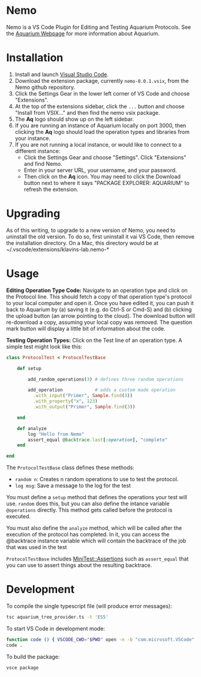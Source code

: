 Nemo
===

Nemo is a VS Code Plugin for Editing and Testing Aquarium Protocols. See the [Aquarium Webpage](https://www.aquarium.bio/) for more information about Aquarium.

Installation
===

1. Install and launch [Visual Studio Code](https://code.visualstudio.com/). 
1. Download the extension package, currently `nemo-0.0.1.vsix`, from the Nemo github repository. 
1. Click the Settings Gear in the lower left corner of VS Code and choose "Extensions".
1. At the top of the extensions sidebar, click the `...` button and choose "Install from VSIX..." and then find the nemo vsix package.
1. The **Aq** logo should show up on the left sidebar. 
1. If you are running an instance of Aquarium locally on port 3000, then clicking the **Aq** logo should load the operation types and libraries from your instance.
1. If you are not running a local instance, or would like to connect to a different instance:
    - Click the Settings Gear and choose "Settings". Click "Extensions" and find Nemo. 
    - Enter in your server URL, your username, and your password. 
    - Then click on the **Aq** icon. You may need to click the Download button next to where it says "PACKAGE EXPLORER: AQUARIUM" to refresh the extension.

Upgrading
===

As of this writing, to upgrade to a new version of Nemo, you need to uninstall the old version. To do so, first uninstall it vai VS Code, then remove the installation directory. On a Mac, this directory would be at ~/.vscode/extensions/klavins-lab.nemo-*

Usage
===

**Editing Operation Type Code:** Navigate to an operation type and click on the Protocol line. This should fetch a copy of that operation type's protocol to your local computer and open it. Once you have edited it, you can push it back to Aquarium by (a) saving it (e.g. do Ctrl-S or Cmd-S) and (b) clicking the upload button (an arrow pointing to the cloud). The download button will re-download a copy, assuming your local copy was removed. The question mark button will display a little bit of information about the code.

**Testing Operation Types:** Click on the Test line of an operation type. A simple test might look like this:
```ruby
class ProtocolTest < ProtocolTestBase

    def setup

        add_random_operations(3) # defines three random operations

        add_operation            # adds a custom made operation
          .with_input("Primer", Sample.find(3))
          .with_property("x", 123)
          .with_output("Primer", Sample.find(3))     

    end

    def analyze
        log "Hello from Nemo"
        assert_equal @backtrace.last[:operation], "complete"
    end

end
```
The `ProtocolTestBase` class defines these methods:
- `random n`: Creates n random operations to use to test the protocol. 
- `log msg`: Save a message to the log for the test

You must define a `setup` method that defines the operations your test will use. `random` does this, but you can also define the intance variable `@operations` directly. This method gets called before the protocol is executed.

You must also define the `analyze` method, which will be called after the execution of the protocol has completed. In it, you can access the @backtrace instance variable which will contain the backtrace of the job that was used in the test

`ProtocolTestBase` includes [MiniTest::Assertions](http://docs.seattlerb.org/minitest/Minitest/Assertions.html) such as `assert_equal` that you can use to assert things about the resulting backtrace.

Development
===

To compile the single typescript file (will produce error messages):
```bash
tsc aquarium_tree_provider.ts -t 'ES5'
```

To start VS Code in development mode:
```bash
function code () { VSCODE_CWD="$PWD" open -n -b "com.microsoft.VSCode" --args $*; }
code .
```

To build the package:
```bash
vsce package
```
